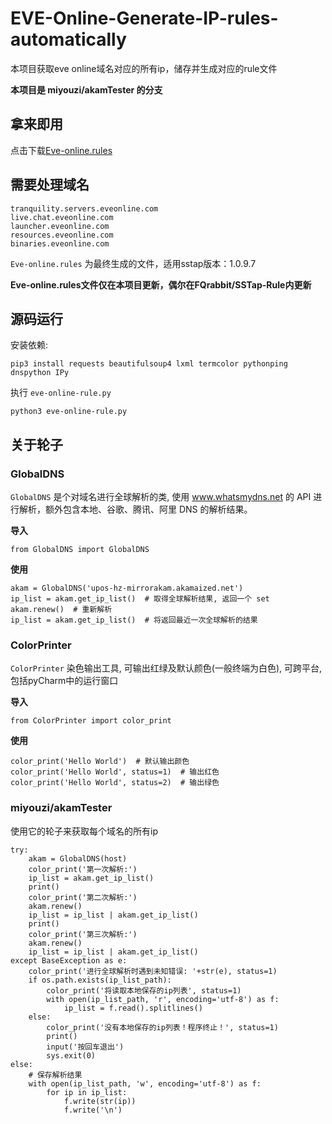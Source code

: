# EVE-Online-Generate-IP-rules-automatically
本项目获取eve online域名对应的所有ip，储存并生成对应的rule文件

**本项目是 miyouzi/akamTester 的分支**

## 拿来即用

点击下载[Eve-online.rules](https://raw.githubusercontent.com/wnark/eve-online-Generate-IP-rules-automatically/master/Eve-online.rules "Eve-online.rules")

## 需要处理域名
```
tranquility.servers.eveonline.com
live.chat.eveonline.com
launcher.eveonline.com
resources.eveonline.com
binaries.eveonline.com
```


```Eve-online.rules``` 为最终生成的文件，适用sstap版本：1.0.9.7

**Eve-online.rules文件仅在本项目更新，偶尔在FQrabbit/SSTap-Rule内更新**
 


## 源码运行

安装依赖:
```
pip3 install requests beautifulsoup4 lxml termcolor pythonping dnspython IPy
```

执行 ```eve-online-rule.py```
```
python3 eve-online-rule.py
```

## 关于轮子

### GlobalDNS
```GlobalDNS``` 是个对域名进行全球解析的类, 使用 www.whatsmydns.net 的 API 进行解析，额外包含本地、谷歌、腾讯、阿里 DNS 的解析结果。

**导入**
```
from GlobalDNS import GlobalDNS
```

**使用**
```
akam = GlobalDNS('upos-hz-mirrorakam.akamaized.net')
ip_list = akam.get_ip_list()  # 取得全球解析结果, 返回一个 set
akam.renew()  # 重新解析
ip_list = akam.get_ip_list()  # 将返回最近一次全球解析的结果
```

### ColorPrinter
```ColorPrinter``` 染色输出工具, 可输出红绿及默认颜色(一般终端为白色), 可跨平台, 包括pyCharm中的运行窗口

**导入**
```
from ColorPrinter import color_print
```

**使用**
```
color_print('Hello World')  # 默认输出颜色
color_print('Hello World', status=1)  # 输出红色
color_print('Hello World', status=2)  # 输出绿色
```

### miyouzi/akamTester
使用它的轮子来获取每个域名的所有ip
```
try:
    akam = GlobalDNS(host)
    color_print('第一次解析:')
    ip_list = akam.get_ip_list()
    print()
    color_print('第二次解析:')
    akam.renew()
    ip_list = ip_list | akam.get_ip_list()
    print()
    color_print('第三次解析:')
    akam.renew()
    ip_list = ip_list | akam.get_ip_list()
except BaseException as e:
    color_print('进行全球解析时遇到未知错误: '+str(e), status=1)
    if os.path.exists(ip_list_path):
        color_print('将读取本地保存的ip列表', status=1)
        with open(ip_list_path, 'r', encoding='utf-8') as f:
            ip_list = f.read().splitlines()
    else:
        color_print('没有本地保存的ip列表！程序终止！', status=1)
        print()
        input('按回车退出')
        sys.exit(0)
else:
    # 保存解析结果
    with open(ip_list_path, 'w', encoding='utf-8') as f:
        for ip in ip_list:
            f.write(str(ip))
            f.write('\n')
```
